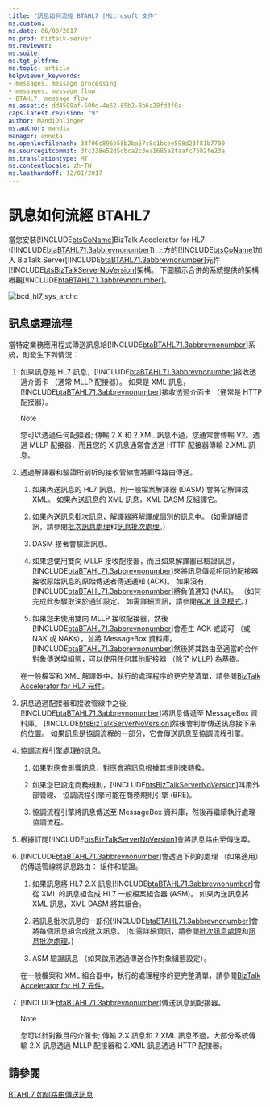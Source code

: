 ```yaml
---
title: "訊息如何流經 BTAHL7 |Microsoft 文件"
ms.custom: 
ms.date: 06/08/2017
ms.prod: biztalk-server
ms.reviewer: 
ms.suite: 
ms.tgt_pltfrm: 
ms.topic: article
helpviewer_keywords:
- messages, message processing
- messages, message flow
- BTAHL7, message flow
ms.assetid: dd4599af-500d-4e52-85b2-8b6a28fd3f0a
caps.latest.revision: "9"
author: MandiOhlinger
ms.author: mandia
manager: anneta
ms.openlocfilehash: 33f06c896b58b2ba57c8c1bcee598d23f81b7700
ms.sourcegitcommit: 3fc338e52d5dbca2c3ea1685a2faafc7582fe23a
ms.translationtype: MT
ms.contentlocale: zh-TW
ms.lasthandoff: 12/01/2017
---
```

# <a name="how-messages-flow-through-btahl7"></a>訊息如何流經 BTAHL7
當您安裝[!INCLUDE[btsCoName](../../includes/btsconame-md.md)]BizTalk Accelerator for HL7 ([!INCLUDE[btaBTAHL71.3abbrevnonumber](../../includes/btabtahl71-3abbrevnonumber-md.md)]) 上方的[!INCLUDE[btsCoName](../../includes/btsconame-md.md)]加入 BizTalk Server[!INCLUDE[btaBTAHL71.3abbrevnonumber](../../includes/btabtahl71-3abbrevnonumber-md.md)]元件[!INCLUDE[btsBizTalkServerNoVersion](../../includes/btsbiztalkservernoversion-md.md)]架構。 下圖顯示合併的系統提供的架構概觀[!INCLUDE[btaBTAHL71.3abbrevnonumber](../../includes/btabtahl71-3abbrevnonumber-md.md)]。  
  
 ![](../../adapters-and-accelerators/accelerator-hl7/media/bcd-hl7-sys-archc.gif "bcd_hl7_sys_archc")  
  
## <a name="message-processing-flow"></a>訊息處理流程  
 當特定業務應用程式傳送訊息給[!INCLUDE[btaBTAHL71.3abbrevnonumber](../../includes/btabtahl71-3abbrevnonumber-md.md)]系統，則發生下列情況：  
  
1.  如果訊息是 HL7 訊息，[!INCLUDE[btaBTAHL71.3abbrevnonumber](../../includes/btabtahl71-3abbrevnonumber-md.md)]接收透過介面卡 （通常 MLLP 配接器）。 如果是 XML 訊息，[!INCLUDE[btaBTAHL71.3abbrevnonumber](../../includes/btabtahl71-3abbrevnonumber-md.md)]接收透過介面卡 （通常是 HTTP 配接器）。  
  
    > [!NOTE]
    >  您可以透過任何配接器; 傳輸 2.X 和 2.XML 訊息不過，您通常會傳輸 V2。透過 MLLP 配接器，而且您的 X 訊息通常會透過 HTTP 配接器傳輸 2.XML 訊息。  
  
2.  透過解譯器和驗證所剖析的接收管線會將郵件路由傳送。  
  
    1.  如果內送訊息的 HL7 訊息，則一般檔案解譯器 (DASM) 會將它解譯成 XML。 如果內送訊息的 XML 訊息，XML DASM 反組譯它。  
  
    2.  如果內送訊息批次訊息，解譯器將解譯成個別的訊息中。 (如需詳細資訊，請參閱[批次訊息處理](../../adapters-and-accelerators/accelerator-hl7/batch-message-processing.md)和[訊息批次處理](../../adapters-and-accelerators/accelerator-hl7/message-batching.md)。)  
  
    3.  DASM 接著會驗證訊息。  
  
    4.  如果您使用雙向 MLLP 接收配接器，而且如果解譯器已驗證訊息，[!INCLUDE[btaBTAHL71.3abbrevnonumber](../../includes/btabtahl71-3abbrevnonumber-md.md)]來將訊息傳遞相同的配接器接收原始訊息的原始傳送者傳送通知 (ACK)。 如果沒有，[!INCLUDE[btaBTAHL71.3abbrevnonumber](../../includes/btabtahl71-3abbrevnonumber-md.md)]將負值通知 (NAK)。 （如何完成此步驟取決於通知設定。 如需詳細資訊，請參閱[ACK 訊息模式](../../adapters-and-accelerators/accelerator-hl7/ack-message-modes.md)。)  
  
    5.  如果您未使用雙向 MLLP 接收配接器，然後[!INCLUDE[btaBTAHL71.3abbrevnonumber](../../includes/btabtahl71-3abbrevnonumber-md.md)]會產生 ACK 或認可 （或 NAK 或 NAKs），並將 MessageBox 資料庫。 [!INCLUDE[btaBTAHL71.3abbrevnonumber](../../includes/btabtahl71-3abbrevnonumber-md.md)]然後將其路由至適當的合作對象傳送埠組態，可以使用任何其他配接器 （除了 MLLP) 為基礎。  
  
     在一般檔案和 XML 解譯器中，執行的處理程序的更完整清單，請參閱[BizTalk Accelerator for HL7 元件](../../adapters-and-accelerators/accelerator-hl7/biztalk-accelerator-for-hl7-components.md)。  
  
3.  訊息通過配接器和接收管線中之後,[!INCLUDE[btaBTAHL71.3abbrevnonumber](../../includes/btabtahl71-3abbrevnonumber-md.md)]將訊息傳遞至 MessageBox 資料庫。 [!INCLUDE[btsBizTalkServerNoVersion](../../includes/btsbiztalkservernoversion-md.md)]然後會判斷傳送訊息接下來的位置。 如果訊息是協調流程的一部分，它會傳送訊息至協調流程引擎。  
  
4.  協調流程引擎處理的訊息。  
  
    1.  如果對應會影響訊息，對應會將訊息根據其規則來轉換。  
  
    2.  如果您已設定商務規則，[!INCLUDE[btsBizTalkServerNoVersion](../../includes/btsbiztalkservernoversion-md.md)]叫用外部管線、 協調流程引擎可能在商務規則引擎 (BRE)。  
  
    3.  協調流程引擎將訊息傳送至 MessageBox 資料庫，然後再繼續執行處理協調流程。  
  
5.  根據訂閱[!INCLUDE[btsBizTalkServerNoVersion](../../includes/btsbiztalkservernoversion-md.md)]會將訊息路由至傳送埠。  
  
6.  [!INCLUDE[btaBTAHL71.3abbrevnonumber](../../includes/btabtahl71-3abbrevnonumber-md.md)]會透過下列的處理 （如果適用） 的傳送管線將訊息路由： 組件和驗證。  
  
    1.  如果訊息將 HL7 2.X 訊息[!INCLUDE[btaBTAHL71.3abbrevnonumber](../../includes/btabtahl71-3abbrevnonumber-md.md)]會從 XML 的訊息組合成 HL7 一般檔案組合器 (ASM)。 如果內送訊息將 XML 訊息，XML DASM 將其組合。  
  
    2.  若訊息批次訊息的一部份[!INCLUDE[btaBTAHL71.3abbrevnonumber](../../includes/btabtahl71-3abbrevnonumber-md.md)]會將每個訊息組合成批次訊息。 (如需詳細資訊，請參閱[批次訊息處理](../../adapters-and-accelerators/accelerator-hl7/batch-message-processing.md)和[訊息批次處理](../../adapters-and-accelerators/accelerator-hl7/message-batching.md)。)  
  
    3.  ASM 驗證訊息 （如果啟用透過傳送合作對象組態設定）。  
  
     在一般檔案和 XML 組合器中，執行的處理程序的更完整清單，請參閱[BizTalk Accelerator for HL7 元件](../../adapters-and-accelerators/accelerator-hl7/biztalk-accelerator-for-hl7-components.md)。  
  
7.  [!INCLUDE[btaBTAHL71.3abbrevnonumber](../../includes/btabtahl71-3abbrevnonumber-md.md)]傳送訊息到配接器。  
  
    > [!NOTE]
    >  您可以針對數目的介面卡; 傳輸 2.X 訊息和 2.XML 訊息不過，大部分系統傳輸 2.X 訊息透過 MLLP 配接器和 2.XML 訊息透過 HTTP 配接器。  
  
## <a name="see-also"></a>請參閱  
 [BTAHL7 如何路由傳送訊息](../../adapters-and-accelerators/accelerator-hl7/how-btahl7-routes-messages.md)